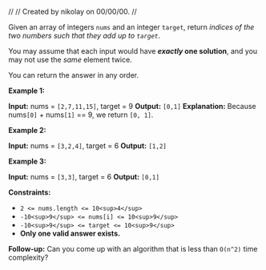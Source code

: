 //
// Created by nikolay on 00/00/00.
//

Given an array of integers `nums` and an integer `target`, return _indices of the two numbers such that they add up to `target`_.

You may assume that each input would have **_exactly_ one solution**, and you may not use the _same_ element twice.

You can return the answer in any order.

**Example 1:**

**Input:** nums = `[2,7,11,15]`, target = 9
**Output:** `[0,1]`
**Explanation:** Because nums`[0]` + nums`[1]` == 9, we return `[0, 1]`.

**Example 2:**

**Input:** nums = `[3,2,4]`, target = 6
**Output:** `[1,2]`

**Example 3:**

**Input:** nums = `[3,3]`, target = 6
**Output:** `[0,1]`

**Constraints:**

- `2 <= nums.length <= 10<sup>4</sup>`
- `-10<sup>9</sup> <= nums[i] <= 10<sup>9</sup>`
- `-10<sup>9</sup> <= target <= 10<sup>9</sup>`
- **Only one valid answer exists.**

**Follow-up:** Can you come up with an algorithm that is less than `O(n^2)` time complexity?
